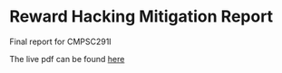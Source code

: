 # Reward Hacking Mitigation Report
Final report for CMPSC291I

The live pdf can be found [here](https://ajs808.github.io/cmpsc291i_report/main.pdf)

